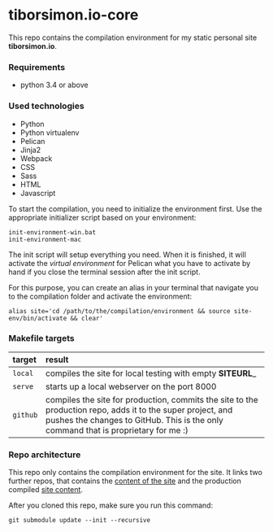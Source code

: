 # tiborsimon.io-core

This repo contains the compilation environment for my static personal site __tiborsimon.io__.

### Requirements
- python 3.4 or above

### Used technologies
- Python
- Python virtualenv
- Pelican
- Jinja2
- Webpack
- CSS
- Sass
- HTML
- Javascript

To start the compilation, you need to initialize the environment first. Use the appropriate initializer script based on your environment:
```
init-environment-win.bat
init-environment-mac
```

The init script will setup everything you need. When it is finished, it will activate the _virtual environment_ for Pelican what you have to activate by hand if you close the terminal session after the init script.

For this purpose, you can create an alias in your terminal that navigate you to the compilation folder and activate the environment:

```
alias site='cd /path/to/the/compilation/environment && source site-env/bin/activate && clear'
```

### Makefile targets

| target | result |
|:------|:--------|
| `local` | compiles the site for local testing with empty __SITEURL___ | 
| `serve` | starts up a local webserver on the port 8000 |
| `github` | compiles the site for production, commits the site to the production repo, adds it to the super project, and pushes the changes to GitHub. This is the only command that is proprietary for me :) |

### Repo architecture

This repo only contains the compilation environment for the site. It links two further repos, that contains the [content of the site](https://github.com/tiborsimon/tiborsimon.io-content) and the production compiled [site content](https://github.com/tiborsimon/tiborsimon.github.io).

After you cloned this repo, make sure you run this command: 
```
git submodule update --init --recursive
```
